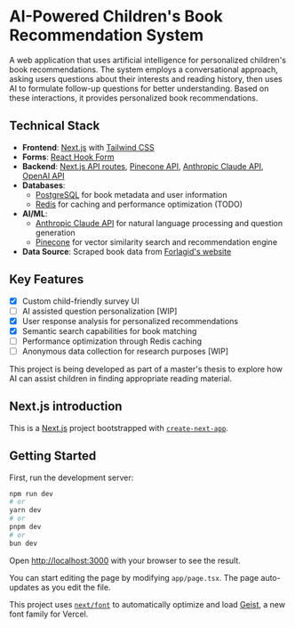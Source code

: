 # AI-Powered Children's Book Recommendation System

A web application that uses artificial intelligence for personalized children's book recommendations. The system employs a conversational approach, asking users questions about their interests and reading history, then uses AI to formulate follow-up questions for better understanding. Based on these interactions, it provides personalized book recommendations.

## Technical Stack

- **Frontend**: [Next.js](https://nextjs.org) with [Tailwind CSS](https://tailwindcss.com)
- **Forms**: [React Hook Form](https://react-hook-form.com)
- **Backend**: [Next.js API routes](https://nextjs.org/docs/api-routes/introduction), [Pinecone API](https://www.pinecone.io), [Anthropic Claude API](https://www.anthropic.com), [OpenAI API](https://openai.com/api)
- **Databases**: 
  - [PostgreSQL](https://www.postgresql.org) for book metadata and user information
  - [Redis](https://redis.io) for caching and performance optimization (TODO)
- **AI/ML**:
  - [Anthropic Claude API](https://www.anthropic.com) for natural language processing and question generation
  - [Pinecone](https://www.pinecone.io) for vector similarity search and recommendation engine
- **Data Source**: Scraped book data from [Forlagid's website](https://www.forlagid.is)

## Key Features

- [x] Custom child-friendly survey UI
- [ ] AI assisted question personalization [WIP]
- [x] User response analysis for personalized recommendations
- [x] Semantic search capabilities for book matching
- [ ] Performance optimization through Redis caching
- [ ] Anonymous data collection for research purposes [WIP]

This project is being developed as part of a master's thesis to explore how AI can assist children in finding appropriate reading material.


## Next.js introduction

This is a [Next.js](https://nextjs.org) project bootstrapped with [`create-next-app`](https://nextjs.org/docs/app/api-reference/cli/create-next-app).

## Getting Started

First, run the development server:

```bash
npm run dev
# or
yarn dev
# or
pnpm dev
# or
bun dev
```

Open [http://localhost:3000](http://localhost:3000) with your browser to see the result.

You can start editing the page by modifying `app/page.tsx`. The page auto-updates as you edit the file.

This project uses [`next/font`](https://nextjs.org/docs/app/building-your-application/optimizing/fonts) to automatically optimize and load [Geist](https://vercel.com/font), a new font family for Vercel.
